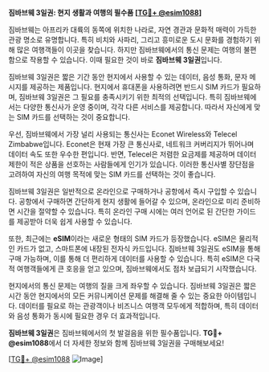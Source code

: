 **짐바브웨 3일권: 현지 생활과 여행의 필수품 [[TG💪+ @esim1088](https://t.me/s/esim1088)]**

짐바브웨는 아프리카 대륙의 동쪽에 위치한 나라로, 자연 경관과 문화적 매력이 가득한 관광 명소로 유명합니다. 특히 비치와 사파리, 그리고 흥미로운 도시 문화를 경험하기 위해 많은 여행객들이 이곳을 찾습니다. 하지만 짐바브웨에서의 통신 문제는 여행의 불편함으로 작용할 수 있습니다. 이때 필요한 것이 바로 **짐바브웨 3일권**입니다.

짐바브웨 3일권은 짧은 기간 동안 현지에서 사용할 수 있는 데이터, 음성 통화, 문자 메시지를 제공하는 제품입니다. 현지에서 휴대폰을 사용하려면 반드시 SIM 카드가 필요하며, 짐바브웨 3일권은 그 필요를 충족시키기 위한 최적의 선택입니다. 특히 짐바브웨에서는 다양한 통신사가 운영 중이며, 각각 다른 서비스를 제공합니다. 따라서 자신에게 맞는 SIM 카드를 선택하는 것이 중요합니다.

우선, 짐바브웨에서 가장 널리 사용되는 통신사는 Econet Wireless와 Telecel Zimbabwe입니다. Econet은 현재 가장 큰 통신사로, 네트워크 커버리지가 뛰어나며 데이터 속도 또한 우수한 편입니다. 반면, Telecel은 저렴한 요금제를 제공하며 데이터 제한이 적은 상품을 선호하는 사람들에게 인기가 있습니다. 이러한 통신사별 장단점을 고려하여 자신의 여행 목적에 맞는 SIM 카드를 선택하는 것이 좋습니다.

짐바브웨 3일권은 일반적으로 온라인으로 구매하거나 공항에서 즉시 구입할 수 있습니다. 공항에서 구매하면 간단하게 현지 생활에 들어갈 수 있으며, 온라인으로 미리 준비하면 시간을 절약할 수 있습니다. 특히 온라인 구매 시에는 여러 언어로 된 간단한 가이드를 제공받아 더욱 쉽게 사용할 수 있습니다.

또한, 최근에는 **eSIM**이라는 새로운 형태의 SIM 카드가 등장했습니다. eSIM은 물리적인 카드가 없고, 스마트폰에 내장된 전자식 카드입니다. 짐바브웨 3일권도 eSIM을 통해 구매 가능하며, 이를 통해 더 편리하게 데이터를 사용할 수 있습니다. 특히 eSIM은 다국적 여행객들에게 큰 호응을 얻고 있으며, 짐바브웨에서도 점차 보급되기 시작했습니다.

현지에서의 통신 문제는 여행의 질을 크게 좌우할 수 있습니다. 짐바브웨 3일권은 짧은 시간 동안 현지에서의 모든 커뮤니케이션 문제를 해결해 줄 수 있는 중요한 아이템입니다. 데이터를 필요로 하는 관광객이나 비즈니스 여행객 모두에게 적합하며, 특히 데이터와 음성 통화가 동시에 필요한 경우 더 효과적입니다.

**짐바브웨 3일권**은 짐바브웨에서의 첫 발걸음을 위한 필수품입니다. **TG💪+ @esim1088**에서 더 자세한 정보와 함께 짐바브웨 3일권을 구매해보세요! 

[[TG💪+ @esim1088](https://t.me/s/esim1088) ![Image](https://i.postimg.cc/Y0z9fWf4/image.png)]